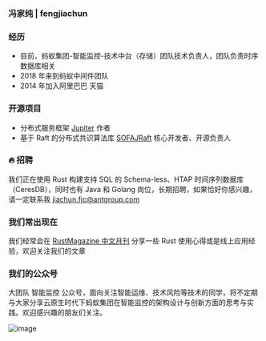 ### 冯家纯 | fengjiachun
### 经历
- 目前，蚂蚁集团-智能监控-技术中台（存储）团队技术负责人，团队负责时序数据库相关
- 2018 年来到蚂蚁中间件团队
- 2014 年加入阿里巴巴 天猫

### 开源项目
- 分布式服务框架 [Jupiter](https://github.com/fengjiachun/Jupiter) 作者
- 基于 Raft 的分布式共识算法库 [SOFAJRaft](https://github.com/sofastack/sofa-jraft) 核心开发者、开源负责人

### 🔥 招聘
我们正在使用 Rust 构建支持 SQL 的 Schema-less、HTAP 时间序列数据库（CeresDB），同时也有 Java 和 Golang 岗位，长期招聘，如果恰好你感兴趣，请一定联系我 jiachun.fjc@antgroup.com

### 我们常出现在

我们经常会在 [RustMagazine 中文月刊](https://rustmagazine.github.io/rust_magazine_2021/index.html) 分享一些 Rust 使用心得或是线上应用经验，欢迎关注我们的文章


### 我们的公众号
大团队 智能监控 公众号，面向关注智能运维、技术风险等技术的同学，将不定期与大家分享云原生时代下蚂蚁集团在智能监控的架构设计与创新方面的思考与实践。欢迎感兴趣的朋友们关注。

![image](https://user-images.githubusercontent.com/3860496/133050062-a9d7bfd2-7d64-4d7d-81d5-dec90bf44ea3.png)



<!--
**fengjiachun/fengjiachun** is a ✨ _special_ ✨ repository because its `README.md` (this file) appears on your GitHub profile.

Here are some ideas to get you started:

- 🔭 I’m currently working on ...
- 🌱 I’m currently learning ...
- 👯 I’m looking to collaborate on ...
- 🤔 I’m looking for help with ...
- 💬 Ask me about ...
- 📫 How to reach me: ...
- 😄 Pronouns: ...
- ⚡ Fun fact: ...
-->
